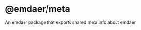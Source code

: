 <!--
  This file was generated by emdaer

  Its template can be found at .emdaer/README.emdaer.md
-->

# @emdaer/meta

An emdaer package that exports shared meta info about emdaer
